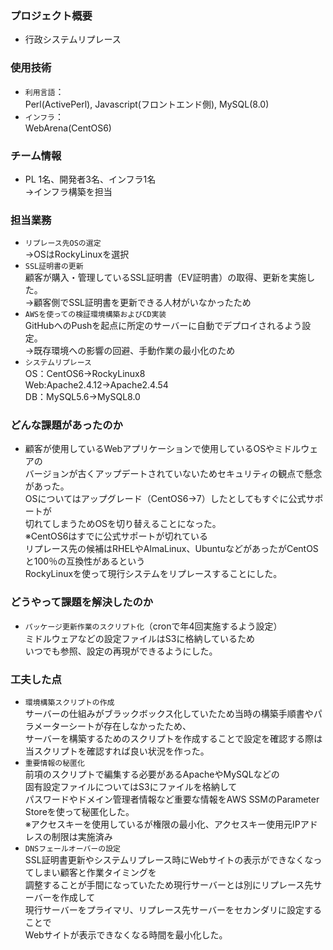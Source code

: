 ### プロジェクト概要
- 行政システムリプレース

### 使用技術
- `利用言語`：  
  Perl(ActivePerl), Javascript(フロントエンド側), MySQL(8.0)
- `インフラ`：  
  WebArena(CentOS6)

### チーム情報
- PL 1名、開発者3名、インフラ1名  
  →インフラ構築を担当

### 担当業務
- `リプレース先OSの選定`  
  →OSはRockyLinuxを選択
- `SSL証明書の更新`  
  顧客が購入・管理しているSSL証明書（EV証明書）の取得、更新を実施した。  
  →顧客側でSSL証明書を更新できる人材がいなかったため
- `AWSを使っての検証環境構築およびCD実装`  
  GitHubへのPushを起点に所定のサーバーに自動でデプロイされるよう設定。  
  →既存環境への影響の回避、手動作業の最小化のため
- `システムリプレース`  
  OS：CentOS6→RockyLinux8  
  Web:Apache2.4.12→Apache2.4.54  
  DB：MySQL5.6→MySQL8.0  

### どんな課題があったのか
- 顧客が使用しているWebアプリケーションで使用しているOSやミドルウェアの  
  バージョンが古くアップデートされていないためセキュリティの観点で懸念があった。  
  OSについてはアップグレード（CentOS6→7）したとしてもすぐに公式サポートが  
  切れてしまうためOSを切り替えることになった。  
  ※CentOS6はすでに公式サポートが切れている  
  リプレース先の候補はRHELやAlmaLinux、UbuntuなどがあったがCentOSと100％の互換性があるという  
  RockyLinuxを使って現行システムをリプレースすることにした。

### どうやって課題を解決したのか
- `パッケージ更新作業のスクリプト化`（cronで年4回実施するよう設定）  
  ミドルウェアなどの設定ファイルはS3に格納しているため  
  いつでも参照、設定の再現ができるようにした。

### 工夫した点
- `環境構築スクリプトの作成`  
  サーバーの仕組みがブラックボックス化していたため当時の構築手順書やパラメーターシートが存在しなかったため、  
  サーバーを構築するためのスクリプトを作成することで設定を確認する際は  
  当スクリプトを確認すれば良い状況を作った。
- `重要情報の秘匿化`  
  前項のスクリプトで編集する必要があるApacheやMySQLなどの  
  固有設定ファイルについてはS3にファイルを格納して  
  パスワードやドメイン管理者情報など重要な情報をAWS SSMのParameter Storeを使って秘匿化した。  
  ※アクセスキーを使用しているが権限の最小化、アクセスキー使用元IPアドレスの制限は実施済み
- `DNSフェールオーバーの設定`  
  SSL証明書更新やシステムリプレース時にWebサイトの表示ができなくなってしまい顧客と作業タイミングを  
  調整することが手間になっていたため現行サーバーとは別にリプレース先サーバーを作成して  
  現行サーバーをプライマリ、リプレース先サーバーをセカンダリに設定することで  
  Webサイトが表示できなくなる時間を最小化した。